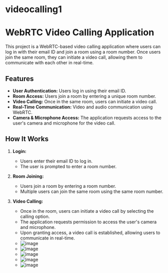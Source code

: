 # videocalling1
# WebRTC Video Calling Application

This project is a WebRTC-based video calling application where users can log in with their email ID and join a room using a room number. Once users join the same room, they can initiate a video call, allowing them to communicate with each other in real-time.

## Features

- **User Authentication:** Users log in using their email ID.
- **Room Access:** Users join a room by entering a unique room number.
- **Video Calling:** Once in the same room, users can initiate a video call.
- **Real-Time Communication:** Video and audio communication using WebRTC.
- **Camera & Microphone Access:** The application requests access to the user's camera and microphone for the video call.

## How It Works

1. **Login:**
   - Users enter their email ID to log in.
   - The user is prompted to enter a room number.

2. **Room Joining:**
   - Users join a room by entering a room number.
   - Multiple users can join the same room using the same room number.

3. **Video Calling:**
   - Once in the room, users can initiate a video call by selecting the calling option.
   - The application requests permission to access the user's camera and microphone.
   - Upon granting access, a video call is established, allowing users to communicate in real-time.
   - ![image](https://github.com/user-attachments/assets/a8e9318a-34c6-485a-b795-f0a117acf3fa)
   - ![image](https://github.com/user-attachments/assets/9fa4bdbc-b8c3-4296-9c3e-149dff3eb65e)
   - ![image](https://github.com/user-attachments/assets/beb9561a-5019-4fb3-8e5b-d2de84f60ea9)
   - ![image](https://github.com/user-attachments/assets/3d568e90-918e-4b03-9912-979c9b8588f6)
   - ![image](https://github.com/user-attachments/assets/9a05f09e-1382-4a53-9a3b-4b0272ea6021)





